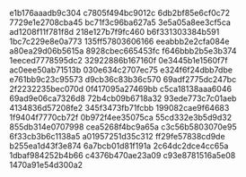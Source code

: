 e1b176aaadb9c304
c7805f494bc9012c
6db2bf85e6cf0c72
7729e1e2708cba45
bc71f3c96ba627a5
3e5a05a8ee3cf5ca
ad1208f11f781f8d
218e127b7f9fc460
b6f331303384b591
1bc7c229e8e0a773
135ff57803606166
eeabbb2e2cfa084e
a80ea29d06b5615a
8928cbec665453fc
f646bbb2b5e3b374
1eeced7778595dc2
32922886b167160f
0e3445b1e1560f7f
ac0eee50ab71513b
030e634c2707ec75
e324f6f24dbb7dbe
e761bb9c23c95573
d9cb36c83b36c570
69adf2775dc247bc
2f2232235bec070d
0f417095a27469bb
c5ca18138aaa6046
69ad9e06ca7326d8
72b4cb09b6718a32
93ede773c7c01aeb
4134836d57208fe2
345f3473fb71fcbb
199082cae9f64683
1f9404f7770cb72f
0b972f4ee35075ca
55cd332e3b5d9d32
855db314e0707998
cea5268f4bc9a65a
c3c56b5803070e95
6f33cb3b6c1138a5
a01957251d35c312
ff29fe57838cd9de
b255ea1d43f3e874
6a7bcb01d81f191a
2c64dc2dce4cc65a
1dbaf984252b4b66
c4376b470ae23a09
c93e8781516a5e08
1470a91e54d300a2
